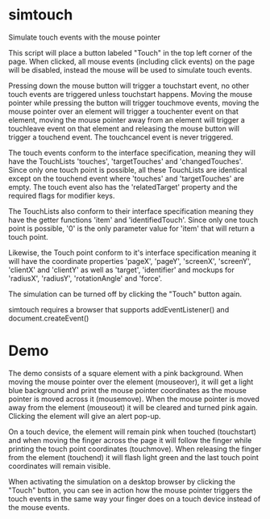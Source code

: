 simtouch
========

Simulate touch events with the mouse pointer

This script will place a button labeled "Touch" in the top left corner of the page. When clicked, all mouse events (including click events) on the page will be disabled, instead the mouse will be used to simulate touch events.

Pressing down the mouse button will trigger a touchstart event, no other touch events are triggered unless touchstart happens. Moving the mouse pointer while pressing the button will trigger touchmove events, moving the mouse pointer over an element will trigger a touchenter event on that element, moving the mouse pointer away from an element will trigger a touchleave event on that element and releasing the mouse button will trigger a touchend event. The touchcancel event is never triggered.

The touch events conform to the interface specification, meaning they will have the TouchLists 'touches', 'targetTouches' and 'changedTouches'. Since only one touch point is possible, all these TouchLists are identical except on the touchend event where 'touches' and 'targetTouches' are empty. The touch event also has the 'relatedTarget' property and the required flags for modifier keys.

The TouchLists also conform to their interface specification meaning they have the getter functions 'item' and 'identifiedTouch'. Since only one touch point is possible, '0' is the only parameter value for 'item' that will return a touch point.

Likewise, the Touch point conform to it's interface specification meaning it will have the coordinate properties 'pageX', 'pageY', 'screenX', 'screenY', 'clientX' and 'clientY' as well as 'target', 'identifier' and mockups for 'radiusX', 'radiusY', 'rotationAngle' and 'force'.


The simulation can be turned off by clicking the "Touch" button again.

simtouch requires a browser that supports addEventListener() and document.createEvent()


Demo
====

The demo consists of a square element with a pink background. When moving the mouse pointer over the element (mouseover), it will get a light blue background and print the mouse pointer coordinates as the mouse pointer is moved across it (mousemove). When the mouse pointer is moved away from the element (mouseout) it will be cleared and turned pink again. Clicking the element will give an alert pop-up.

On a touch device, the element will remain pink when touched (touchstart) and when moving the finger across the page it will follow the finger while printing the touch point coordinates (touchmove). When releasing the finger from the element (touchend) it will flash light green and the last touch point coordinates will remain visible.

When activating the simulation on a desktop browser by clicking the "Touch" button, you can see in action how the mouse pointer triggers the touch events in the same way your finger does on a touch device instead of the mouse events.
